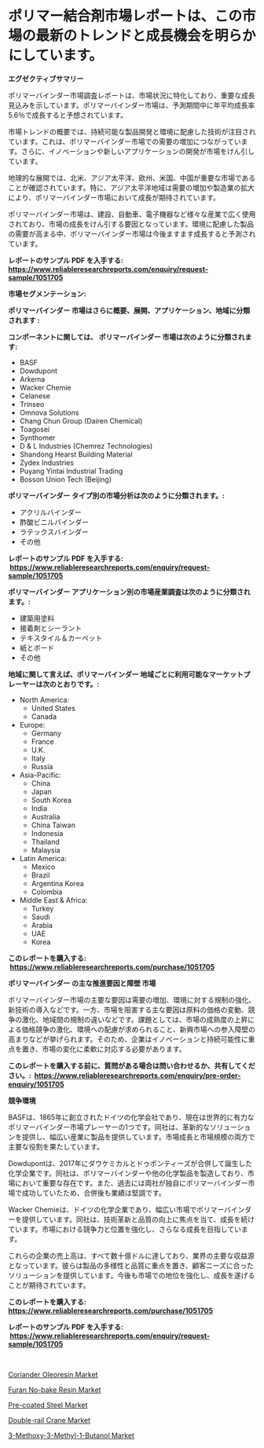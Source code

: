 <p><h1>ポリマー結合剤市場レポートは、この市場の最新のトレンドと成長機会を明らかにしています。</h1></p><p><strong>エグゼクティブサマリー</strong></p>
<p><p>ポリマーバインダー市場調査レポートは、市場状況に特化しており、重要な成長見込みを示しています。ポリマーバインダー市場は、予測期間中に年平均成長率5.6％で成長すると予想されています。</p><p>市場トレンドの概要では、持続可能な製品開発と環境に配慮した技術が注目されています。これは、ポリマーバインダー市場での需要の増加につながっています。さらに、イノベーションや新しいアプリケーションの開発が市場をけん引しています。</p><p>地理的な展開では、北米、アジア太平洋、欧州、米国、中国が重要な市場であることが確認されています。特に、アジア太平洋地域は需要の増加や製造業の拡大により、ポリマーバインダー市場において成長が期待されています。</p><p>ポリマーバインダー市場は、建設、自動車、電子機器など様々な産業で広く使用されており、市場の成長をけん引する要因となっています。環境に配慮した製品の需要が高まる中、ポリマーバインダー市場は今後ますます成長すると予測されています。</p></p>
<p><strong>レポートのサンプル PDF を入手する: <a href="https://www.reliableresearchreports.com/enquiry/request-sample/1051705">https://www.reliableresearchreports.com/enquiry/request-sample/1051705</a></strong></p>
<p><strong>市場セグメンテーション:</strong></p>
<p><strong> ポリマーバインダー 市場はさらに概要、展開、アプリケーション、地域に分類されます :</strong></p>
<p><strong>コンポーネントに関しては、 ポリマーバインダー 市場は次のように分類されます: &nbsp;</strong></p>
<p><ul><li>BASF</li><li>Dowdupont</li><li>Arkema</li><li>Wacker Chemie</li><li>Celanese</li><li>Trinseo</li><li>Omnova Solutions</li><li>Chang Chun Group (Dairen Chemical)</li><li>Toagosei</li><li>Synthomer</li><li>D & L Industries (Chemrez Technologies)</li><li>Shandong Hearst Building Material</li><li>Zydex Industries</li><li>Puyang Yintai Industrial Trading</li><li>Bosson Union Tech (Beijing)</li></ul></p>
<p><strong> ポリマーバインダー タイプ別の市場分析は次のように分類されます。:</strong></p>
<p><ul><li>アクリルバインダー</li><li>酢酸ビニルバインダー</li><li>ラテックスバインダー</li><li>その他</li></ul></p>
<p><strong>レポートのサンプル PDF を入手する: &nbsp;<a href="https://www.reliableresearchreports.com/enquiry/request-sample/1051705">https://www.reliableresearchreports.com/enquiry/request-sample/1051705</a></strong></p>
<p><strong> ポリマーバインダー アプリケーション別の市場産業調査は次のように分類されます。:</strong></p>
<p><ul><li>建築用塗料</li><li>接着剤とシーラント</li><li>テキスタイル＆カーペット</li><li>紙とボード</li><li>その他</li></ul></p>
<p><strong>地域に関して言えば、ポリマーバインダー 地域ごとに利用可能なマーケットプレーヤーは次のとおりです。:</strong></p>
<p><ul>
    <li>
        North America:
        <ul>
            <li>United States</li>
            <li>Canada</li>
        </ul>
    </li>
    <li>
        Europe:
        <ul>
            <li>Germany</li>
            <li>France</li>
            <li>U.K.</li>
            <li>Italy</li>
            <li>Russia</li>
        </ul>
    </li>
    <li>
        Asia-Pacific:
        <ul>
            <li>China</li>
            <li>Japan</li>
            <li>South Korea</li>
            <li>India</li>
            <li>Australia</li>
            <li>China Taiwan</li>
            <li>Indonesia</li>
            <li>Thailand</li>
            <li>Malaysia</li>
        </ul>
    </li>
    <li>
        Latin America:
        <ul>
            <li>Mexico</li>
            <li>Brazil</li>
            <li>Argentina Korea</li>
            <li>Colombia</li>
        </ul>
    </li>
    <li>
        Middle East & Africa:
        <ul>
            <li>Turkey</li>
            <li>Saudi</li>
            <li>Arabia</li>
            <li>UAE</li>
            <li>Korea</li>
        </ul>
    </li>
    </ul></p>
<p><strong>このレポートを購入する: &nbsp;<a href="https://www.reliableresearchreports.com/purchase/1051705">https://www.reliableresearchreports.com/purchase/1051705</a></strong></p>
<p><strong>ポリマーバインダー の主な推進要因と障壁 市場</strong></p>
<p><p>ポリマーバインダー市場の主要な要因は需要の増加、環境に対する規制の強化、新技術の導入などです。一方、市場を阻害する主な要因は原料の価格の変動、競争の激化、地域間の規制の違いなどです。課題としては、市場の成熟度の上昇による価格競争の激化、環境への配慮が求められること、新興市場への参入障壁の高まりなどが挙げられます。そのため、企業はイノベーションと持続可能性に重点を置き、市場の変化に柔軟に対応する必要があります。</p></p>
<p><strong>このレポートを購入する前に、質問がある場合は問い合わせるか、共有してください。:&nbsp; <a href="https://www.reliableresearchreports.com/enquiry/pre-order-enquiry/1051705">https://www.reliableresearchreports.com/enquiry/pre-order-enquiry/1051705</a></strong></p>
<p><strong>競争環境</strong></p>
<p><p>BASFは、1865年に創立されたドイツの化学会社であり、現在は世界的に有力なポリマーバインダー市場プレーヤーの1つです。同社は、革新的なソリューションを提供し、幅広い産業に製品を提供しています。市場成長と市場規模の両方で主要な役割を果たしています。</p><p>Dowdupontは、2017年にダウケミカルとドゥポンティーズが合併して誕生した化学企業です。同社は、ポリマーバインダーや他の化学製品を製造しており、市場において重要な存在です。また、過去には両社が独自にポリマーバインダー市場で成功していたため、合併後も業績は堅調です。</p><p>Wacker Chemieは、ドイツの化学企業であり、幅広い市場でポリマーバインダーを提供しています。同社は、技術革新と品質の向上に焦点を当て、成長を続けています。市場における競争力と位置を強化し、さらなる成長を目指しています。</p><p>これらの企業の売上高は、すべて数十億ドルに達しており、業界の主要な収益源となっています。彼らは製品の多様性と品質に重点を置き、顧客ニーズに合ったソリューションを提供しています。今後も市場での地位を強化し、成長を遂げることが期待されています。</p></p>
<p><strong>このレポートを購入する: &nbsp; <a href="https://www.reliableresearchreports.com/purchase/1051705">https://www.reliableresearchreports.com/purchase/1051705</a></strong></p>
<p><strong>レポートのサンプル PDF を入手する: &nbsp;<a href="https://www.reliableresearchreports.com/enquiry/request-sample/1051705">https://www.reliableresearchreports.com/enquiry/request-sample/1051705</a></strong><strong></strong></p>
<p>&nbsp;</p>
<p><p><a href="https://view.publitas.com/reportprime-1/coriander-oleoresin-market-offer-valuable-insights-into-market-size-market-share-market-trends-and-projections-spanning-from-2024-to-2031/">Coriander Oleoresin Market</a></p><p><a href="https://fearless-okapi-6c8.notion.site/Furan-No-bake-Resin-Market-Offer-Valuable-Insights-into-Market-Size-Market-Share-Market-Trends-an-a3832dd584f9456aa5ec57c4d13c7dc0">Furan No-bake Resin Market</a></p><p><a href="https://github.com/Sinjinluong3e0awx2m195k76/Market-Research-Report-List-1/blob/main/pre-coated-steel-market.md">Pre-coated Steel Market</a></p><p><a href="https://github.com/shotows/Market-Research-Report-List-1/blob/main/double-rail-crane-market.md">Double-rail Crane Market</a></p><p><a href="https://scarlet-rocket-c63.notion.site/3-Methoxy-3-Methyl-1-Butanol-Market-Research-Report-Forecasted-for-Period-from-2024-2031-by-Marke-ffa52f51203143c7bfa73ea19f9d418d">3-Methoxy-3-Methyl-1-Butanol Market</a></p></p>